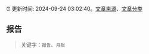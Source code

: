 :alarm_clock: 更新时间: 2024-09-24 03:02:40。[文章来源](/README.md)、[文章分类](/TAGS.md)

## 报告


> 关键字：`报告`、`月报`



